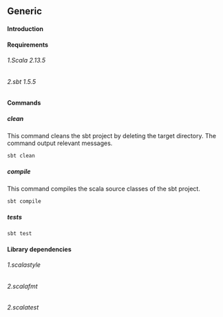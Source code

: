 ## Generic 
#### Introduction



#### Requirements
###### 1.Scala 2.13.5
###### 2.sbt 1.5.5

#### Commands
##### clean

This command cleans the sbt project by deleting the target directory. The command output relevant messages.

```bash
sbt clean 
```
##### compile 
This command compiles the scala source classes of the sbt project.
```bash
sbt compile
```

##### tests

```bash
sbt test
```
#### Library dependencies
###### 1.scalastyle
###### 2.scalafmt
###### 2.scalatest
